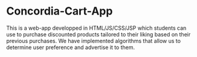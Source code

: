 # Concordia-Cart-App
This is a web-app developped in HTML/JS/CSS/JSP which students can use to purchase discounted products tailored to their liking based on their previous purchases. We have implemented algorithms that allow us to determine user preference and advertise it to them.
